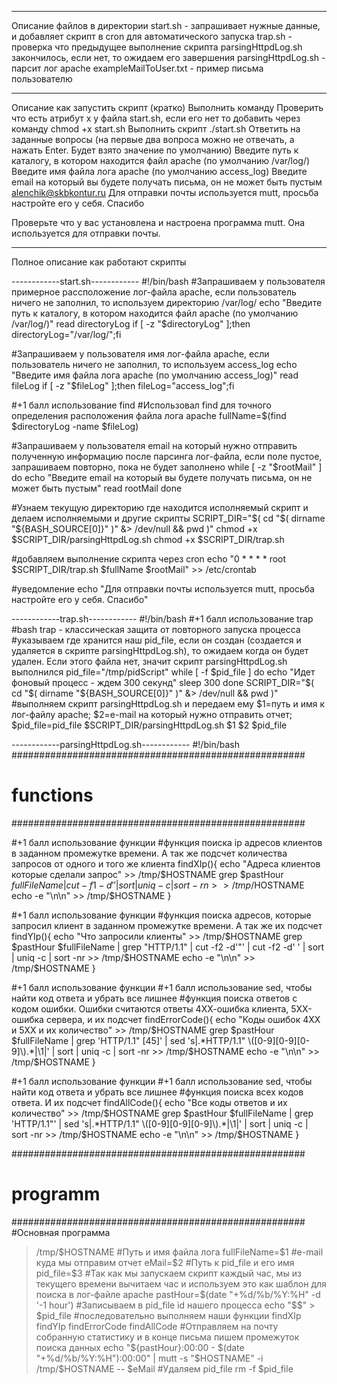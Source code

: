 ------------------------------------------------------------
Описание файлов в директории
start.sh - запрашивает нужные данные, и добавляет скрипт в cron для автоматического запуска
trap.sh - проверка что предыдущее выполнение скрипта parsingHttpdLog.sh закончилось, если нет, то ожидаем его завершения
parsingHttpdLog.sh - парсит лог apache
exampleMailToUser.txt - пример письма пользователю

------------------------------------------------------------
Описание как запустить скрипт (кратко)
Выполнить команду
Проверить что есть атрибут х у файла start.sh, если его нет то добавить через команду
chmod +x start.sh
Выполнить скрипт
./start.sh
 Ответить на заданные вопросы (на первые два вопроса можно не отвечать, а нажать Enter. Будет взято значение по умолчанию)
 Введите путь к каталогу, в котором находится файл apache (по умолчанию /var/log/)
 Введите имя файла лога apache (по умолчанию access_log)
 Введите email на который вы будете получать письма, он не может быть пустым
 alenchik@skbkontur.ru
 Для отправки почты используется mutt, просьба настройте его у себя. Спасибо
 
Проверьте что у вас установлена и настроена программа mutt. Она используется для отправки почты.

------------------------------------------------------------
Полное описание как работают скрипты

------------start.sh------------
#!/bin/bash
#Запрашиваем у пользователя примерное рассположение лог-файла apache, если пользователь ничего не заполнил, то используем директорию /var/log/
echo "Введите путь к каталогу, в котором находится файл apache (по умолчанию /var/log/)"
read directoryLog
if [ -z "$directoryLog" ];then directoryLog="/var/log/";fi

#Запрашиваем у пользователя имя лог-файла apache, если пользователь ничего не заполнил, то используем access_log
echo "Введите имя файла лога apache (по умолчанию access_log)"
read fileLog
if [ -z "$fileLog" ];then fileLog="access_log";fi

#+1 балл использование find
#Использовал find для точного определения расположения файла лога apache
fullName=$(find $directoryLog -name $fileLog)

#Запрашиваем у пользователя email на который нужно отправить полученную информацию после парсинга лог-файла, если поле пустое, запрашиваем повторно, пока не будет заполнено
while [ -z "$rootMail" ]
do
echo "Введите email на который вы будете получать письма, он не может быть пустым"
read rootMail
done

#Узнаем текущую директорию где находится исполняемый скрипт и делаем исполняемыми и другие скрипты
SCRIPT_DIR="$( cd "$( dirname "${BASH_SOURCE[0]}" )" &> /dev/null && pwd )"
chmod +x $SCRIPT_DIR/parsingHttpdLog.sh
chmod +x $SCRIPT_DIR/trap.sh

#добавляем выполнение скрипта через cron
echo "0 * * * * root $SCRIPT_DIR/trap.sh $fullName $rootMail" >> /etc/crontab

#уведомление
echo "Для отправки почты используется mutt, просьба настройте его у себя. Спасибо"

------------trap.sh------------
#!/bin/bash
#+1 балл использование trap
#bash trap - классическая защита от повторного запуска процесса
#указываем где хранится наш pid_file, если он создан (создается и удаляется в скрипте parsingHttpdLog.sh), то ожидаем когда он будет удален. Если этого файла нет, значит скрипт parsingHttpdLog.sh выполнился
pid_file="/tmp/pidScript"
while [ -f $pid_file ]
  do
   echo "Идет фоновый процесс - ждем 300 секунд"
   sleep 300
done
SCRIPT_DIR="$( cd "$( dirname "${BASH_SOURCE[0]}" )" &> /dev/null && pwd )"
#выполняем скрипт parsingHttpdLog.sh и передаем ему $1=путь и имя к лог-файлу apache; $2=e-mail на который нужно отправить отчет; $pid_file=pid_file
$SCRIPT_DIR/parsingHttpdLog.sh $1 $2 $pid_file


------------parsingHttpdLog.sh------------
#!/bin/bash
#####################################################
#                   functions                       #
#####################################################

#+1 балл использование функции
#функция поиска ip адресов клиентов в заданном промежутке времени. А так же подсчет количества запросов от одного и того же клиента
findXIp(){
echo "Адреса клиентов которые сделали запрос" >> /tmp/$HOSTNAME
grep $pastHour $fullFileName | cut -f1 -d' ' | sort |  uniq -c | sort -rn >> /tmp/$HOSTNAME
echo -e "\n\n" >> /tmp/$HOSTNAME
}

#+1 балл использование функции
#функция поиска адресов, которые запросил клиент в заданном промежутке времени. А так же их подсчет
findYIp(){
echo "Что запросили клиенты" >> /tmp/$HOSTNAME
grep $pastHour $fullFileName | grep "HTTP/1.1" | cut -f2 -d'"' | cut -f2 -d' ' | sort | uniq -c | sort -nr >> /tmp/$HOSTNAME
echo -e "\n\n" >> /tmp/$HOSTNAME
}

#+1 балл использование функции
#+1 балл использование sed, чтобы найти код ответа и убрать все лишнее
#функция поиска ответов с кодом ошибки. Ошибки считаются ответы 4ХХ-ошибка клиента, 5ХХ-ошибка сервера, и их подсчет
findErrorCode(){
echo "Коды ошибок 4ХХ и 5ХХ и их количество" >> /tmp/$HOSTNAME
grep $pastHour $fullFileName | grep 'HTTP/1.1" [45]' | sed 's|.*HTTP/1.1" \([0-9][0-9][0-9]\).*|\1|' | sort | uniq -c | sort -nr >> /tmp/$HOSTNAME
echo -e "\n\n" >> /tmp/$HOSTNAME
}

#+1 балл использование функции
#+1 балл использование sed, чтобы найти код ответа и убрать все лишнее
#функция поиска всех кодов ответа. И их подсчет
findAllCode(){
echo "Все коды ответов и их количество" >> /tmp/$HOSTNAME
grep $pastHour $fullFileName | grep 'HTTP/1.1"' | sed 's|.*HTTP/1.1" \([0-9][0-9][0-9]\).*|\1|' | sort | uniq -c | sort -nr >> /tmp/$HOSTNAME
echo -e "\n\n" >> /tmp/$HOSTNAME
}

#####################################################
#                    programm                       #
#####################################################
#Основная программа
> /tmp/$HOSTNAME
#Путь и имя файла лога
fullFileName=$1
#e-mail куда мы отправим отчет
eMail=$2
#Путь к pid_file и его имя 
pid_file=$3
#Так как мы запускаем скрипт каждый час, мы из текущего времени вычитаем час и используем это как шаблон для поиска в лог-файле apache
pastHour=$(date "+%d/%b/%Y:%H" -d '-1 hour')
#Записываем в pid_file id нашего процесса
echo "$$" > $pid_file
#последовательно выполняем наши функции
findXIp
findYIp
findErrorCode
findAllCode
#Отправляем на почту собранную статистику и в конце письма пишем промежуток поиска данных
echo "${pastHour}:00:00 - $(date "+%d/%b/%Y:%H"):00:00" |  mutt -s "$HOSTNAME" -i /tmp/$HOSTNAME -- $eMail
#Удаляем pid_file
rm -f $pid_file